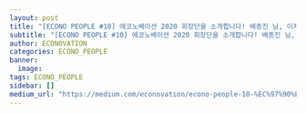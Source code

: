 ```yaml
---
layout: post
title: "[ECONO PEOPLE #10] 에코노베이션 2020 회장단을 소개합니다! 배종진 님, 이지율 님"
subtitle: "[ECONO PEOPLE #10] 에코노베이션 2020 회장단을 소개합니다! 배종진 님, 이지율 님"
author: ECONOVATION
categories: ECONO_PEOPLE
banner:
  image:
tags: ECONO_PEOPLE
sidebar: []
medium_url: "https://medium.com/econovation/econo-people-10-%EC%97%90%EC%BD%94%EB%85%B8%EB%B2%A0%EC%9D%B4%EC%85%98-2020-%ED%9A%8C%EC%9E%A5%EB%8B%A8%EC%9D%84-%EC%86%8C%EA%B0%9C%ED%95%A9%EB%8B%88%EB%8B%A4-%EB%B0%B0%EC%A2%85%EC%A7%84-%EB%8B%98-%EC%9D%B4%EC%A7%80%EC%9C%A8-%EB%8B%98-659d0e69cd0e"
---
```

